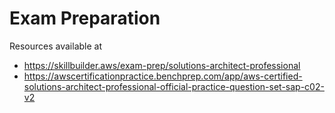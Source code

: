 # Exam Preparation

Resources available at 
- https://skillbuilder.aws/exam-prep/solutions-architect-professional
- https://awscertificationpractice.benchprep.com/app/aws-certified-solutions-architect-professional-official-practice-question-set-sap-c02-v2

